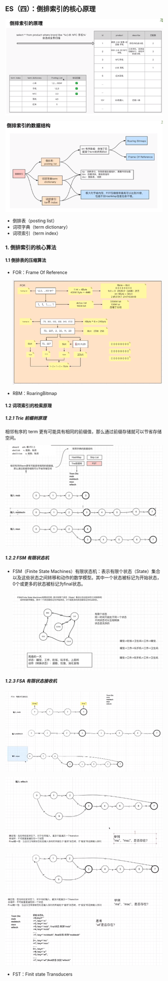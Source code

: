 ## ES（四）：倒排索引的核心原理

![ES（四）：倒排索引的核心原理](./pics/ES（四）：倒排索引的核心原理.png)

![ES（四）：倒排索引的数据结构](./pics/ES（四）：倒排索引的数据结构.png)

- 倒排表（posting list）
- 词项字典（term dictionary）
- 词项索引（term index）

### 1. 倒排索引的核心算法

#### 1.1 倒排表的压缩算法
- FOR：Frame Of Reference

  ![ES（四）：FOR压缩算法](./pics/ES（四）：FOR压缩算法.png)

- RBM：RoaringBitmap

#### 1.2 词项索引的检索原理

##### 1.2.1 Trie 前缀树原理
相邻有序的 term 更有可能具有相同的前缀值，那么通过前缀存储就可以节省存储空间。

  ![ES（四）：Trie前缀树原理](./pics/ES（四）：Trie前缀树原理.png)

##### 1.2.2 FSM 有限状态机
- FSM（Finite State Machines）有限状态机：表示有限个状态（State）集合以及这些状态之间转移和动作的数学模型。其中一个状态被标记为开始状态，0个或更多的状态被标记为final状态。

  ![ES（四）：FSM，有限状态机](./pics/ES（四）：FSM，有限状态机.png)

##### 1.2.3 FSA 有限状态接收机

  ![ES（四）：FSA有限状态接收机_1](./pics/ES（四）：FSA有限状态接收机_1.png)

  ![ES（四）：FSA有限状态接收机_2](./pics/ES（四）：FSA有限状态接收机_2.png)

  ![ES（四）：FSA有限状态接收机_3](./pics/ES（四）：FSA有限状态接收机_3.png)

- FST：Finit state Transducers
